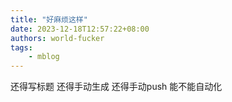 ```yaml
---
title: "好麻烦这样"
date: 2023-12-18T12:57:22+08:00
authors: world-fucker
tags:
    - mblog
---
```

还得写标题 还得手动生成 还得手动push 能不能自动化
